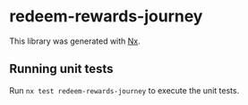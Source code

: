 # redeem-rewards-journey

This library was generated with [Nx](https://nx.dev).

## Running unit tests

Run `nx test redeem-rewards-journey` to execute the unit tests.
